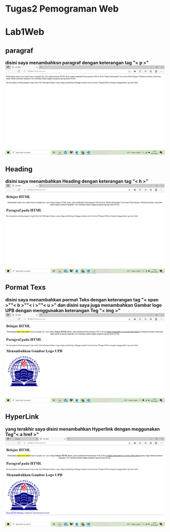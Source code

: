# Tugas2 Pemograman Web 
# Lab1Web
## paragraf
**disini saya menambahksn paragraf dengan keterangan tag "< p >"**
![paragraf](ss/ss1.png)
## Heading
**disini saya menambahkan Heading dengan keterangan tag "< h >"**
![Heading](ss/ss2.png)
## Pormat Texs
**disini saya menambahkan pormat Teks dengan keterangan tag "< span >""< b >""< i >""< u >" dan disini saya juga menambahkan Gambar logo UPB dengan menggunakan keterangan Teg "< img >"
![Pormat_teks](ss/ss3.png)**
## HyperLink
**yang terakhir saya disini menambahkan Hyperlink dengan meggunakan Teg"< a href >"**
![HyperLink](ss/ss4.png)